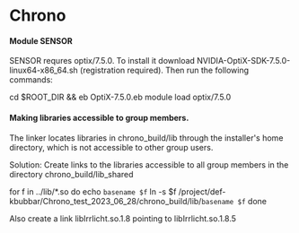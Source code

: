 # Chrono
#### Module SENSOR 
SENSOR requres optix/7.5.0. To install it download NVIDIA-OptiX-SDK-7.5.0-linux64-x86_64.sh (registration required). Then run the following commands: 

cd $ROOT_DIR && eb OptiX-7.5.0.eb
module load optix/7.5.0

#### Making libraries accessible to group members.

The linker locates libraries in chrono_build/lib through the installer's home directory, which is not accessible to other group users.

Solution:
Create links to the libraries accessible to all group members in the directory chrono_build/lib_shared

for f in ../lib/*.so
do
	echo `basename $f`
	ln -s $f /project/def-kbubbar/Chrono_test_2023_06_28/chrono_build/lib/`basename $f` 
done

Also create a link libIrrlicht.so.1.8 pointing to libIrrlicht.so.1.8.5


